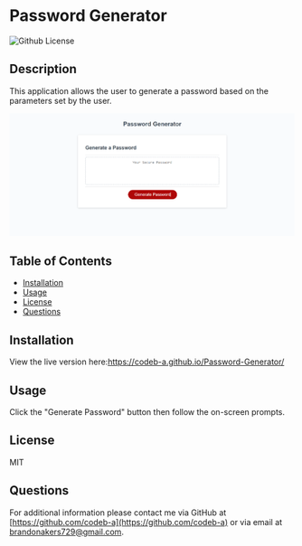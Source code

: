 # Password Generator

![Github License](https://img.shields.io/badge/License-MIT-yellow.svg)

## Description

This application allows the user to generate a password based on the parameters set by the user.

![](./images/passwordgeneratorpic.png)

## Table of Contents

- [Installation](#Installation)
- [Usage](#Usage)
- [License](#License)
- [Questions](#Questions)

## Installation

View the live version here:https://codeb-a.github.io/Password-Generator/

## Usage

Click the "Generate Password" button then follow the on-screen prompts.

## License

MIT

## Questions

For additional information please contact me via GitHub at [https://github.com/codeb-a](https://github.com/codeb-a) or via email at [brandonakers729@gmail.com](mailto:brandonakers729@gmail.com?subject=[GitHub]%README%Generator).

